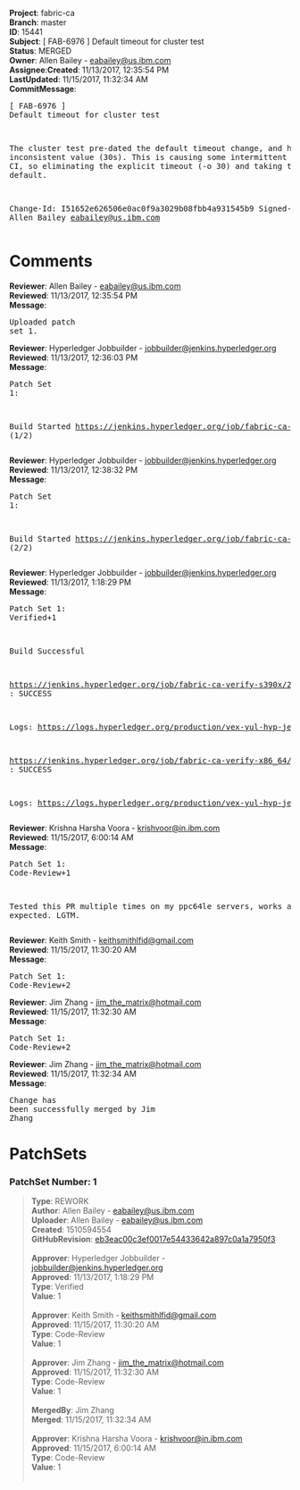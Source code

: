 <strong>Project</strong>: fabric-ca</br><strong>Branch</strong>: master<br><strong>ID</strong>: 15441<br><strong>Subject</strong>: [ FAB-6976 ] Default timeout for cluster test<br><strong>Status</strong>: MERGED<br><strong>Owner</strong>: Allen Bailey - eabailey@us.ibm.com<br><strong>Assignee</strong>:<strong>Created</strong>: 11/13/2017, 12:35:54 PM<br><strong>LastUpdated</strong>: 11/15/2017, 11:32:34 AM<br><strong>CommitMessage</strong>:<br><pre>[ FAB-6976 ] Default timeout for cluster test

The cluster test pre-dated the default timeout change,
and has an inconsistent value (30s). This is causing some
intermittent failures in CI, so eliminating the explicit
timeout (-o 30) and taking the new default.

Change-Id: I51652e626506e0ac0f9a3029b08fbb4a931545b9
Signed-off-by: Allen Bailey <eabailey@us.ibm.com>
</pre><h1>Comments</h1><strong>Reviewer</strong>: Allen Bailey - eabailey@us.ibm.com<br><strong>Reviewed</strong>: 11/13/2017, 12:35:54 PM<br><strong>Message</strong>: <pre>Uploaded patch set 1.</pre><strong>Reviewer</strong>: Hyperledger Jobbuilder - jobbuilder@jenkins.hyperledger.org<br><strong>Reviewed</strong>: 11/13/2017, 12:36:03 PM<br><strong>Message</strong>: <pre>Patch Set 1:

Build Started https://jenkins.hyperledger.org/job/fabric-ca-verify-s390x/2279/ (1/2)</pre><strong>Reviewer</strong>: Hyperledger Jobbuilder - jobbuilder@jenkins.hyperledger.org<br><strong>Reviewed</strong>: 11/13/2017, 12:38:32 PM<br><strong>Message</strong>: <pre>Patch Set 1:

Build Started https://jenkins.hyperledger.org/job/fabric-ca-verify-x86_64/2250/ (2/2)</pre><strong>Reviewer</strong>: Hyperledger Jobbuilder - jobbuilder@jenkins.hyperledger.org<br><strong>Reviewed</strong>: 11/13/2017, 1:18:29 PM<br><strong>Message</strong>: <pre>Patch Set 1: Verified+1

Build Successful 

https://jenkins.hyperledger.org/job/fabric-ca-verify-s390x/2279/ : SUCCESS

Logs: https://logs.hyperledger.org/production/vex-yul-hyp-jenkins-3/fabric-ca-verify-s390x/2279

https://jenkins.hyperledger.org/job/fabric-ca-verify-x86_64/2250/ : SUCCESS

Logs: https://logs.hyperledger.org/production/vex-yul-hyp-jenkins-3/fabric-ca-verify-x86_64/2250</pre><strong>Reviewer</strong>: Krishna Harsha Voora - krishvoor@in.ibm.com<br><strong>Reviewed</strong>: 11/15/2017, 6:00:14 AM<br><strong>Message</strong>: <pre>Patch Set 1: Code-Review+1

Tested this PR multiple times on my ppc64le servers, works as expected. LGTM.</pre><strong>Reviewer</strong>: Keith Smith - keithsmithlfid@gmail.com<br><strong>Reviewed</strong>: 11/15/2017, 11:30:20 AM<br><strong>Message</strong>: <pre>Patch Set 1: Code-Review+2</pre><strong>Reviewer</strong>: Jim Zhang - jim_the_matrix@hotmail.com<br><strong>Reviewed</strong>: 11/15/2017, 11:32:30 AM<br><strong>Message</strong>: <pre>Patch Set 1: Code-Review+2</pre><strong>Reviewer</strong>: Jim Zhang - jim_the_matrix@hotmail.com<br><strong>Reviewed</strong>: 11/15/2017, 11:32:34 AM<br><strong>Message</strong>: <pre>Change has been successfully merged by Jim Zhang</pre><h1>PatchSets</h1><h3>PatchSet Number: 1</h3><blockquote><strong>Type</strong>: REWORK<br><strong>Author</strong>: Allen Bailey - eabailey@us.ibm.com<br><strong>Uploader</strong>: Allen Bailey - eabailey@us.ibm.com<br><strong>Created</strong>: 1510594554<br><strong>GitHubRevision</strong>: [eb3eac00c3ef0017e54433642a897c0a1a7950f3](https://github.com/hyperledger/fabric-ca/commit/eb3eac00c3ef0017e54433642a897c0a1a7950f3)<br><br><strong>Approver</strong>: Hyperledger Jobbuilder - jobbuilder@jenkins.hyperledger.org<br><strong>Approved</strong>: 11/13/2017, 1:18:29 PM<br><strong>Type</strong>: Verified<br><strong>Value</strong>: 1<br><br><strong>Approver</strong>: Keith Smith - keithsmithlfid@gmail.com<br><strong>Approved</strong>: 11/15/2017, 11:30:20 AM<br><strong>Type</strong>: Code-Review<br><strong>Value</strong>: 1<br><br><strong>Approver</strong>: Jim Zhang - jim_the_matrix@hotmail.com<br><strong>Approved</strong>: 11/15/2017, 11:32:30 AM<br><strong>Type</strong>: Code-Review<br><strong>Value</strong>: 1<br><br><strong>MergedBy</strong>: Jim Zhang<br><strong>Merged</strong>: 11/15/2017, 11:32:34 AM<br><br><strong>Approver</strong>: Krishna Harsha Voora - krishvoor@in.ibm.com<br><strong>Approved</strong>: 11/15/2017, 6:00:14 AM<br><strong>Type</strong>: Code-Review<br><strong>Value</strong>: 1<br><br></blockquote>
